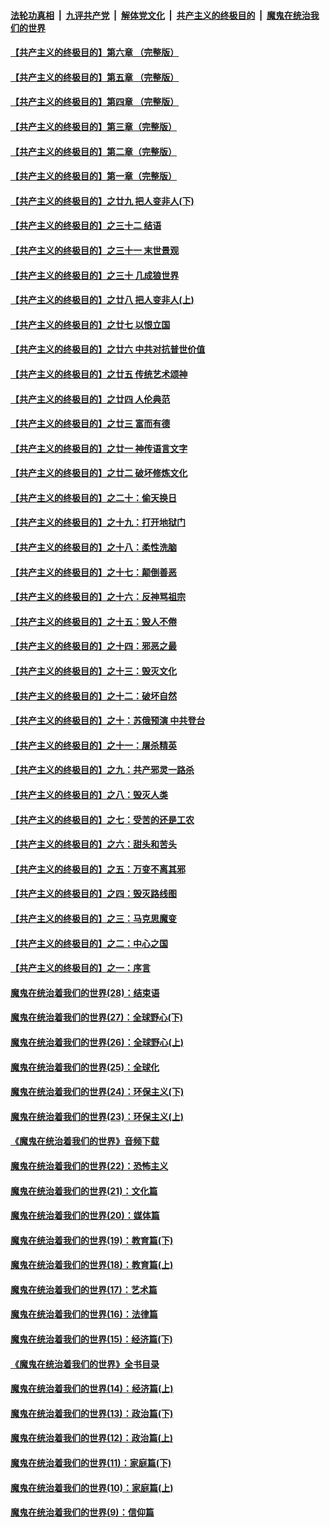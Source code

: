 

####  [法轮功真相](../../../../basic/blob/master/README.md?t=06140731) &nbsp;|&nbsp; [九评共产党](../../../../9ping.md/blob/master/README.md?t=06140731) &nbsp;|&nbsp; [解体党文化](../../../../jtdwh.md/blob/master/README.md?t=06140731)  &nbsp;|&nbsp; [共产主义的终极目的](../../../../gczydzjmd.md/blob/master/README.md?t=06140731) &nbsp;|&nbsp; [魔鬼在统治我们的世界](../../../../mgztzwmdsj.md/blob/master/README.md?t=06140731) 

#### [【共产主义的终极目的】第六章 （完整版）](../pages/nsc422/n11428913.md?t=06140731) 

#### [【共产主义的终极目的】第五章 （完整版）](../pages/nsc422/n11428912.md?t=06140731) 

#### [【共产主义的终极目的】第四章 （完整版）](../pages/nsc422/n11428907.md?t=06140731) 

#### [【共产主义的终极目的】第三章（完整版）](../pages/nsc422/n11428848.md?t=06140731) 

#### [【共产主义的终极目的】第二章（完整版）](../pages/nsc422/n11428831.md?t=06140731) 

#### [【共产主义的终极目的】第一章（完整版）](../pages/nsc422/n11417651.md?t=06140731) 

#### [【共产主义的终极目的】之廿九 把人变非人(下)](../pages/nsc422/n11344140.md?t=06140731) 

#### [【共产主义的终极目的】之三十二 结语](../pages/nsc422/n11360535.md?t=06140731) 

#### [【共产主义的终极目的】之三十一 末世景观](../pages/nsc422/n11351129.md?t=06140731) 

#### [【共产主义的终极目的】之三十 几成狼世界](../pages/nsc422/n11348280.md?t=06140731) 

#### [【共产主义的终极目的】之廿八 把人变非人(上)](../pages/nsc422/n11340492.md?t=06140731) 

#### [【共产主义的终极目的】之廿七 以恨立国](../pages/nsc422/n11336944.md?t=06140731) 

#### [【共产主义的终极目的】之廿六 中共对抗普世价值](../pages/nsc422/n11324785.md?t=06140731) 

#### [【共产主义的终极目的】之廿五 传统艺术颂神](../pages/nsc422/n11296396.md?t=06140731) 

#### [【共产主义的终极目的】之廿四 人伦典范](../pages/nsc422/n11296397.md?t=06140731) 

#### [【共产主义的终极目的】之廿三 富而有德](../pages/nsc422/n11283598.md?t=06140731) 

#### [【共产主义的终极目的】之廿一 神传语言文字](../pages/nsc422/n11263265.md?t=06140731) 

#### [【共产主义的终极目的】之廿二 破坏修炼文化](../pages/nsc422/n11245728.md?t=06140731) 

#### [【共产主义的终极目的】之二十：偷天换日](../pages/nsc422/n11238846.md?t=06140731) 

#### [【共产主义的终极目的】之十九：打开地狱门](../pages/nsc422/n11206376.md?t=06140731) 

#### [【共产主义的终极目的】之十八：柔性洗脑](../pages/nsc422/n11199994.md?t=06140731) 

#### [【共产主义的终极目的】之十七：颠倒善恶](../pages/nsc422/n11179782.md?t=06140731) 

#### [【共产主义的终极目的】之十六：反神骂祖宗](../pages/nsc422/n11166798.md?t=06140731) 

#### [【共产主义的终极目的】之十五：毁人不倦](../pages/nsc422/n11166792.md?t=06140731) 

#### [【共产主义的终极目的】之十四：邪恶之最](../pages/nsc422/n11150249.md?t=06140731) 

#### [【共产主义的终极目的】之十三：毁灭文化](../pages/nsc422/n11135227.md?t=06140731) 

#### [【共产主义的终极目的】之十二：破坏自然](../pages/nsc422/n11135214.md?t=06140731) 

#### [【共产主义的终极目的】之十：苏俄预演 中共登台](../pages/nsc422/n11118424.md?t=06140731) 

#### [【共产主义的终极目的】之十一：屠杀精英](../pages/nsc422/n11118442.md?t=06140731) 

#### [【共产主义的终极目的】之九：共产邪灵一路杀](../pages/nsc422/n11114139.md?t=06140731) 

#### [【共产主义的终极目的】之八：毁灭人类](../pages/nsc422/n11108503.md?t=06140731) 

#### [【共产主义的终极目的】之七：受苦的还是工农](../pages/nsc422/n11101809.md?t=06140731) 

#### [【共产主义的终极目的】之六：甜头和苦头](../pages/nsc422/n11096971.md?t=06140731) 

#### [【共产主义的终极目的】之五：万变不离其邪](../pages/nsc422/n11091285.md?t=06140731) 

#### [【共产主义的终极目的】之四：毁灭路线图](../pages/nsc422/n11086284.md?t=06140731) 

#### [【共产主义的终极目的】之三：马克思魔变](../pages/nsc422/n11061941.md?t=06140731) 

#### [【共产主义的终极目的】之二：中心之国](../pages/nsc422/n11047728.md?t=06140731) 

#### [【共产主义的终极目的】之一：序言](../pages/nsc422/n11086077.md?t=06140731) 

#### [魔鬼在统治着我们的世界(28)：结束语](../pages/nsc422/n10936246.md?t=06140731) 

#### [魔鬼在统治着我们的世界(27)：全球野心(下)](../pages/nsc422/n10928319.md?t=06140731) 

#### [魔鬼在统治着我们的世界(26)：全球野心(上)](../pages/nsc422/n10900318.md?t=06140731) 

#### [魔鬼在统治着我们的世界(25)：全球化](../pages/nsc422/n10788205.md?t=06140731) 

#### [魔鬼在统治着我们的世界(24)：环保主义(下)](../pages/nsc422/n10695307.md?t=06140731) 

#### [魔鬼在统治着我们的世界(23)：环保主义(上)](../pages/nsc422/n10688613.md?t=06140731) 

#### [《魔鬼在统治着我们的世界》音频下载](../pages/nsc422/n10635553.md?t=06140731) 

#### [魔鬼在统治着我们的世界(22)：恐怖主义](../pages/nsc422/n10614727.md?t=06140731) 

#### [魔鬼在统治着我们的世界(21)：文化篇](../pages/nsc422/n10597706.md?t=06140731) 

#### [魔鬼在统治着我们的世界(20)：媒体篇](../pages/nsc422/n10586579.md?t=06140731) 

#### [魔鬼在统治着我们的世界(19)：教育篇(下)](../pages/nsc422/n10564808.md?t=06140731) 

#### [魔鬼在统治着我们的世界(18)：教育篇(上)](../pages/nsc422/n10526970.md?t=06140731) 

#### [魔鬼在统治着我们的世界(17)：艺术篇](../pages/nsc422/n10499093.md?t=06140731) 

#### [魔鬼在统治着我们的世界(16)：法律篇](../pages/nsc422/n10485969.md?t=06140731) 

#### [魔鬼在统治着我们的世界(15)：经济篇(下)](../pages/nsc422/n10469975.md?t=06140731) 

#### [《魔鬼在统治着我们的世界》全书目录](../pages/nsc422/n10464261.md?t=06140731) 

#### [魔鬼在统治着我们的世界(14)：经济篇(上)](../pages/nsc422/n10457370.md?t=06140731) 

#### [魔鬼在统治着我们的世界(13)：政治篇(下)](../pages/nsc422/n10448270.md?t=06140731) 

#### [魔鬼在统治着我们的世界(12)：政治篇(上)](../pages/nsc422/n10444576.md?t=06140731) 

#### [魔鬼在统治着我们的世界(11)：家庭篇(下)](../pages/nsc422/n10440961.md?t=06140731) 

#### [魔鬼在统治着我们的世界(10)：家庭篇(上)](../pages/nsc422/n10435448.md?t=06140731) 

#### [魔鬼在统治着我们的世界(9)：信仰篇](../pages/nsc422/n10432159.md?t=06140731) 

